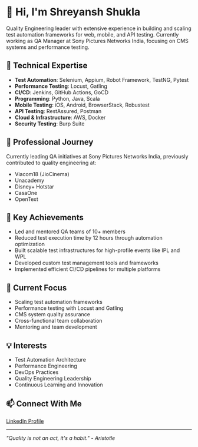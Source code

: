# 👋 Hi, I'm Shreyansh Shukla

Quality Engineering leader with extensive experience in building and scaling test automation frameworks for web, mobile, and API testing. Currently working as QA Manager at Sony Pictures Networks India, focusing on CMS systems and performance testing.

## 🔧 Technical Expertise

- **Test Automation**: Selenium, Appium, Robot Framework, TestNG, Pytest
- **Performance Testing**: Locust, Gatling
- **CI/CD**: Jenkins, GitHub Actions, GoCD
- **Programming**: Python, Java, Scala
- **Mobile Testing**: iOS, Android, BrowserStack, Robustest
- **API Testing**: RestAssured, Postman
- **Cloud & Infrastructure**: AWS, Docker
- **Security Testing**: Burp Suite

## 💼 Professional Journey

Currently leading QA initiatives at Sony Pictures Networks India, previously contributed to quality engineering at:
- Viacom18 (JioCinema)
- Unacademy
- Disney+ Hotstar
- CasaOne
- OpenText

## 🌟 Key Achievements

- Led and mentored QA teams of 10+ members
- Reduced test execution time by 12 hours through automation optimization
- Built scalable test infrastructures for high-profile events like IPL and WPL
- Developed custom test management tools and frameworks
- Implemented efficient CI/CD pipelines for multiple platforms

## 🌱 Current Focus

- Scaling test automation frameworks
- Performance testing with Locust and Gatling
- CMS system quality assurance
- Cross-functional team collaboration
- Mentoring and team development

## 💡 Interests

- Test Automation Architecture
- Performance Engineering
- DevOps Practices
- Quality Engineering Leadership
- Continuous Learning and Innovation

## 📫 Connect With Me

[LinkedIn Profile](https://www.linkedin.com/in/shreyanshukla/)

---

*"Quality is not an act, it's a habit." - Aristotle*
